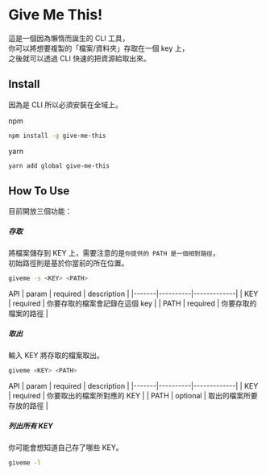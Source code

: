 # Give Me This!
這是一個因為懶惰而誕生的 CLI 工具，<br>
你可以將想要複製的「檔案/資料夾」存取在一個 key 上，<br>
之後就可以透過 CLI 快速的把資源給取出來。

## Install
因為是 CLI 所以必須安裝在全域上。

npm
```bash
npm install -g give-me-this
```

yarn
```bash
yarn add global give-me-this
```

## How To Use
目前開放三個功能：

##### 存取
將檔案儲存到 KEY 上，需要注意的是`你提供的 PATH 是一個相對路徑`，<br>
初始路徑則是基於你當前的所在位置。
```bash
giveme -s <KEY> <PATH>
```
API
| param | required | description |
|-------|----------|-------------|
| KEY   | required | 你要存取的檔案會記錄在這個 key |
| PATH  | required | 你要存取的檔案的路徑 |

##### 取出
輸入 KEY 將存取的檔案取出。
```bash
giveme <KEY> <PATH>
```
API
| param | required | description |
|-------|----------|-------------|
| KEY   | required | 你要取出的檔案所對應的 KEY |
| PATH  | optional | 取出的檔案所要存放的路徑 |

##### 列出所有 KEY
你可能會想知道自己存了哪些 KEY。
```bash
giveme -l
```
